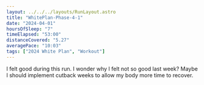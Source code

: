 ```yaml
---
layout: ../../../layouts/RunLayout.astro
title: "WhitePlan-Phase-4-1"
date: "2024-04-01"
hoursOfSleep: "7"
timeElapsed: "53:00"
distanceCovered: "5.27"
averagePace: "10:03"
tags: ["2024 White Plan", "Workout"]
---
```


I felt good during this run. I wonder why I felt not so good last week? Maybe I should implement cutback weeks to allow my body more time to recover.
